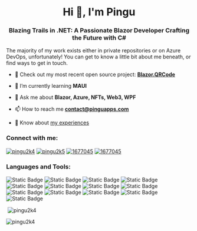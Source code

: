 <h1 align="center">Hi 👋, I'm Pingu</h1>
<h3 align="center">Blazing Trails in .NET: A Passionate Blazor Developer Crafting the Future with C#</h3>

<p align="left">The majority of my work exists either in private repositories or on Azure DevOps, unfortunately! You can get to know a little bit about me beneath, or find ways to get in touch.</p>

- 🔭 Check out my most recent open source project: **[Blazor.QRCode](https://github.com/PinguApps/Blazor.QRCode)** 

- 🌱 I’m currently learning **MAUI**

- 💬 Ask me about **Blazor, Azure, NFTs, Web3, WPF**

- 📫 How to reach me **contact@pinguapps.com**

- 📄 Know about [my experiences](https://pinguapps.blob.core.windows.net/personal/Matthew%20Parker.pdf)

<h3 align="left">Connect with me:</h3>
<p align="left">
<a href="https://twitter.com/pingu2k4" target="blank"><img align="center" src="https://img.shields.io/badge/-Twitter-333?style=for-the-badge&logo=twitter" alt="pingu2k4" /></a>
<a href="https://linkedin.com/in/pingu2k4" target="blank"><img align="center" src="https://img.shields.io/badge/-LinkedIn-333?style=for-the-badge&logo=linkedin
" alt="pingu2k5" /></a>
<a href="https://stackoverflow.com/users/1677045" target="blank"><img align="center" src="https://img.shields.io/badge/-Stack%20Overflow-333?style=for-the-badge&logo=stackoverflow" alt="1677045" /></a>
<a href="mailto://contact@pinguapps.com" target="blank"><img align="center" src="https://img.shields.io/badge/-contact%40pinguapps.com-ea4335?style=for-the-badge&logo=gmail&labelColor=333" alt="1677045" /></a>
</p>

<h3 align="left">Languages and Tools:</h3>
<p align="left">
<img alt="Static Badge" src="https://img.shields.io/badge/-Blazor-702af7?style=for-the-badge&logo=blazor&labelColor=333">
<img alt="Static Badge" src="https://img.shields.io/badge/-CSHARP-77257f?style=for-the-badge&logo=csharp&labelColor=333">
<img alt="Static Badge" src="https://img.shields.io/badge/-.NET-512bd4?style=for-the-badge&logo=dotnet&labelColor=333">
<img alt="Static Badge" src="https://img.shields.io/badge/-.net%20MAUI-a08be8?style=for-the-badge">
<img alt="Static Badge" src="https://img.shields.io/badge/-WPF-1988cc?style=for-the-badge&logo=wpf">
<img alt="Static Badge" src="https://img.shields.io/badge/-SQL%20Server-e45745?style=for-the-badge&logo=sql%20server">
<img alt="Static Badge" src="https://img.shields.io/badge/-Azure%20Functions-ffd214?style=for-the-badge&logo=azurefunctions&labelColor=333">
<img alt="Static Badge" src="https://img.shields.io/badge/-Javascript-f0db4f?style=for-the-badge&logo=javascript&labelColor=333">
<img alt="Static Badge" src="https://img.shields.io/badge/-luau-00a2ff?style=for-the-badge&logo=luau&labelColor=333">
<img alt="Static Badge" src="https://img.shields.io/badge/-Unity-808080?style=for-the-badge&logo=unity&labelColor=333">
<img alt="Static Badge" src="https://img.shields.io/badge/-Azure-0c58a1?style=for-the-badge&logo=azure&labelColor=555">
<img alt="Static Badge" src="https://img.shields.io/badge/-Cloudflare-f38020?style=for-the-badge&logo=cloudflare&labelColor=333">
<img alt="Static Badge" src="https://img.shields.io/badge/-Alchemy-3b3cf7?style=for-the-badge&logo=alchemy&labelColor=333">

</p>

<p>&nbsp;<img align="center" src="https://github-readme-stats.vercel.app/api?username=pingu2k4&show_icons=true&theme=dark&locale=en" alt="pingu2k4" /></p>

<p><img align="center" src="https://github-readme-streak-stats.herokuapp.com/?user=pingu2k4&theme=dark" alt="pingu2k4" /></p>
